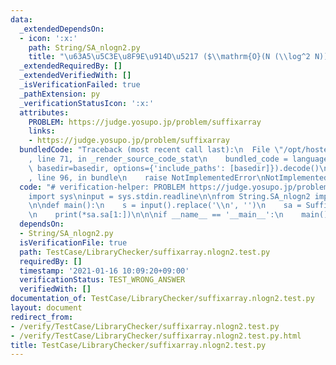 ```yaml
---
data:
  _extendedDependsOn:
  - icon: ':x:'
    path: String/SA_nlogn2.py
    title: "\u63A5\u5C3E\u8F9E\u914D\u5217 ($\\mathrm{O}(N (\\log^2 N))$)"
  _extendedRequiredBy: []
  _extendedVerifiedWith: []
  _isVerificationFailed: true
  _pathExtension: py
  _verificationStatusIcon: ':x:'
  attributes:
    PROBLEM: https://judge.yosupo.jp/problem/suffixarray
    links:
    - https://judge.yosupo.jp/problem/suffixarray
  bundledCode: "Traceback (most recent call last):\n  File \"/opt/hostedtoolcache/Python/3.9.1/x64/lib/python3.9/site-packages/onlinejudge_verify/documentation/build.py\"\
    , line 71, in _render_source_code_stat\n    bundled_code = language.bundle(stat.path,\
    \ basedir=basedir, options={'include_paths': [basedir]}).decode()\n  File \"/opt/hostedtoolcache/Python/3.9.1/x64/lib/python3.9/site-packages/onlinejudge_verify/languages/python.py\"\
    , line 96, in bundle\n    raise NotImplementedError\nNotImplementedError\n"
  code: "# verification-helper: PROBLEM https://judge.yosupo.jp/problem/suffixarray\n\
    import sys\ninput = sys.stdin.readline\n\nfrom String.SA_nlogn2 import SuffixArray\n\
    \n\ndef main():\n    s = input().replace('\\n', '')\n    sa = SuffixArray(s)\n\
    \n    print(*sa.sa[1:])\n\n\nif __name__ == '__main__':\n    main()\n"
  dependsOn:
  - String/SA_nlogn2.py
  isVerificationFile: true
  path: TestCase/LibraryChecker/suffixarray.nlogn2.test.py
  requiredBy: []
  timestamp: '2021-01-16 10:09:20+09:00'
  verificationStatus: TEST_WRONG_ANSWER
  verifiedWith: []
documentation_of: TestCase/LibraryChecker/suffixarray.nlogn2.test.py
layout: document
redirect_from:
- /verify/TestCase/LibraryChecker/suffixarray.nlogn2.test.py
- /verify/TestCase/LibraryChecker/suffixarray.nlogn2.test.py.html
title: TestCase/LibraryChecker/suffixarray.nlogn2.test.py
---
```

